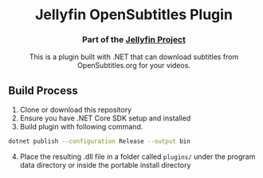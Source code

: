 <h1 align="center">Jellyfin OpenSubtitles Plugin</h1>
<h3 align="center">Part of the <a href="https://jellyfin.media">Jellyfin Project</a></h3>

<p align="center">
This is a plugin built with .NET that can download subtitles from OpenSubtitles.org for your videos.

</p>

## Build Process
1. Clone or download this repository
2. Ensure you have .NET Core SDK setup and installed
3. Build plugin with following command.
```sh
dotnet publish --configuration Release --output bin
```
4. Place the resulting .dll file in a folder called ```plugins/``` under  the program data directory or inside the portable install directory
